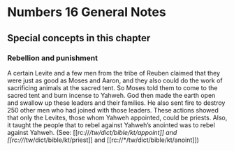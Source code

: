 # Numbers 16 General Notes
## Special concepts in this chapter

### Rebellion and punishment

A certain Levite and a few men from the tribe of Reuben claimed that they were just as good as Moses and Aaron, and they also could do the work of sacrificing animals at the sacred tent. So Moses told them to come to the sacred tent and burn incense to Yahweh. God then made the earth open and swallow up these leaders and their families. He also sent fire to destroy 250 other men who had joined with those leaders. These actions showed that only the Levites, those whom Yahweh appointed, could be priests. Also, it taught the people that to rebel against Yahweh’s anointed was to rebel against Yahweh. (See: [[rc://*/tw/dict/bible/kt/appoint]] and [[rc://*/tw/dict/bible/kt/priest]] and [[rc://*/tw/dict/bible/kt/anoint]])